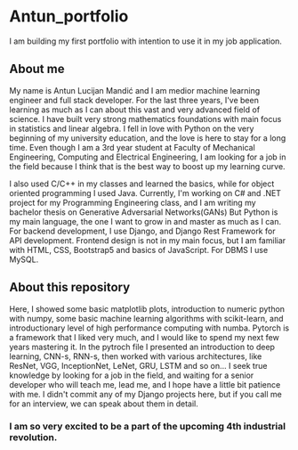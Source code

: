 # Antun_portfolio
I am building my first portfolio with intention to use it in my job application.

## About me

My name is Antun Lucijan Mandić and I am medior machine learning engineer and full stack developer. 
For the last three years, I've been learning as much as I can about this vast and very advanced field of science. 
I have built very strong mathematics foundations with main focus in statistics and linear algebra. 
I fell in love with Python on the very beginning of my university education, and the love is here to stay for a long time.
Even though I am a 3rd year student at Faculty of Mechanical Engineering, Computing and Electrical Engineering, I am looking for a job in the field because I think that is the best way to boost up my learning curve.

I also used C/C++ in my classes and learned the basics, while for object oriented programming I used Java.
Currently, I'm working on C# and .NET project for my Programming Engineering class, and I am writing my bachelor thesis on Generative Adversarial Networks(GANs) 
But Python is my main language, the one I want to grow in and master as much as I can. 
For backend development, I use Django, and Django Rest Framework for API development. 
Frontend design is not in my main focus, but I am familiar with HTML, CSS, Bootstrap5 and basics of JavaScript. 
For DBMS I use MySQL.

## About this repository

Here, I showed some basic matplotlib plots, introduction to numeric python with numpy, some basic machine learning algorithms with scikit-learn, and introductionary level of high performance computing with numba. 
Pytorch is a framework that I liked very much, and I would like to spend my next few years mastering it. 
In the pytroch file I presented an introduction to deep learning, CNN-s, RNN-s, then worked with various architectures, like ResNet, VGG, InceptionNet, LeNet, GRU, LSTM and so on...
I seek true knowledge by looking for a job in the field, and waiting for a senior developer who will teach me, lead me, and I hope have a little bit patience with me.
I didn't commit any of my Django projects here, but if you call me for an interview, we can speak about them in detail.


### I am so very excited to be a part of the upcoming 4th industrial revolution.
